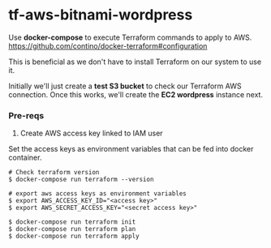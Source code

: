 # tf-aws-bitnami-wordpress

Use **docker-compose** to execute Terraform commands
to apply to AWS.
https://github.com/contino/docker-terraform#configuration

This is beneficial as we don't have to install Terraform 
on our system to use it. 

Initially we'll just create a **test S3 bucket** to check 
our Terraform AWS connection.  Once this works, we'll
create the **EC2 wordpress** instance next.

### Pre-reqs
1. Create AWS access key linked to IAM user

Set the access keys as environment variables that can be
fed into docker container. 

```
# Check terraform version
$ docker-compose run terraform --version

# export aws access keys as environment variables
$ export AWS_ACCESS_KEY_ID="<access key>"
$ export AWS_SECRET_ACCESS_KEY="<secret access key>"

$ docker-compose run terraform init
$ docker-compose run terraform plan
$ docker-compose run terraform apply
```